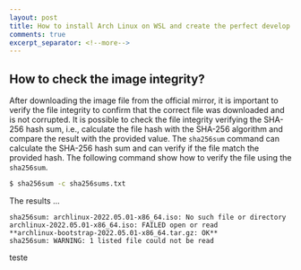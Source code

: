 ```yaml
---
layout: post
title: How to install Arch Linux on WSL and create the perfect develop environment on Windows
comments: true
excerpt_separator: <!--more-->
---
```


## How to check the image integrity?

After downloading the image file from the official mirror, it is important to verify the file integrity to confirm that the correct file was downloaded and is not corrupted. It is possible to check the file integrity verifying the SHA-256 hash sum, i.e., calculate the file hash with the SHA-256 algorithm and compare the result with the provided value. The `sha256sum` command can calculate the SHA-256 hash sum and can verify if the file match the provided hash. The following command show how to verify the file using the `sha256sum`.   

```bash
$ sha256sum -c sha256sums.txt
``` 

The results ...

```text
sha256sum: archlinux-2022.05.01-x86_64.iso: No such file or directory
archlinux-2022.05.01-x86_64.iso: FAILED open or read
**archlinux-bootstrap-2022.05.01-x86_64.tar.gz: OK**
sha256sum: WARNING: 1 listed file could not be read
```
teste